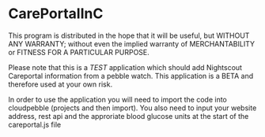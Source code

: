 # CarePortalInC
This program is distributed in the hope that it will be useful,
but WITHOUT ANY WARRANTY; without even the implied warranty of
MERCHANTABILITY or FITNESS FOR A PARTICULAR PURPOSE.

Please note that this is a *TEST* application which should add Nightscout Careportal information from a pebble watch.
This application is a BETA and therefore used at your own risk. 

In order to use the application you will need to import the code into cloudpebble (projects and then import).
You also need to input your website address, rest api and the approriate blood glucose units at the start of the careportal.js file
